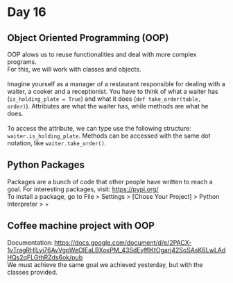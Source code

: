 # Day 16

## Object Oriented Programming (OOP)

OOP alows us to reuse functionalities and deal with more complex programs.<br>
For this, we will work with classes and objects.<br><br>
Imagine yourself as a manager of a restaurant responsible for dealing with a waiter, a cooker and a receptionist.
You have to think of what a waiter has (`is_holding_plate = True`) and what it does (`def take_order(table, order)`).
Attributes are what the waiter has, while methods are what he does.<br><br>
To access the attribute, we can type use the following structure: `waiter.is_holding_plate`. Methods can
be accessed with the same dot notation, like `waiter.take_order()`.

## Python Packages

Packages are a bunch of code that other people have written to reach a goal.
For interesting packages, visit: https://pypi.org/ <br>
To install a package, go to File > Settings > [Chose Your Project] > Python Interpreter > + <br>

## Coffee machine project with OOP

Documentation: https://docs.google.com/document/d/e/2PACX-1vTragRHILyj76AvVgpWeOlEaLBXoxPM_43SdEyffIKtOgarj42SoSAsK6LwLAdHQs2qFLGthRZds6ok/pub <br>
We must achieve the same goal we achieved yesterday, but with the classes provided.
